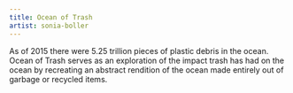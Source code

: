 ```yaml
---
title: Ocean of Trash
artist: sonia-boller
---
```

As of 2015 there were 5.25 trillion pieces of plastic debris in the ocean. Ocean of Trash serves as an exploration of the impact trash has had on the ocean by recreating an abstract rendition of the ocean made entirely out of garbage or recycled items.